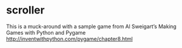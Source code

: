 scroller
========

This is a muck-around with a sample game from Al Sweigart’s Making Games with Python and Pygame
http://inventwithpython.com/pygame/chapter8.html
